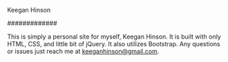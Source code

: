 Keegan Hinson

#############

This is simply a personal site for myself, Keegan Hinson. It is built with only HTML, CSS, and little bit of jQuery. It also utilizes Bootstrap. Any questions or issues just reach me at keeganhinson@gmail.com.
